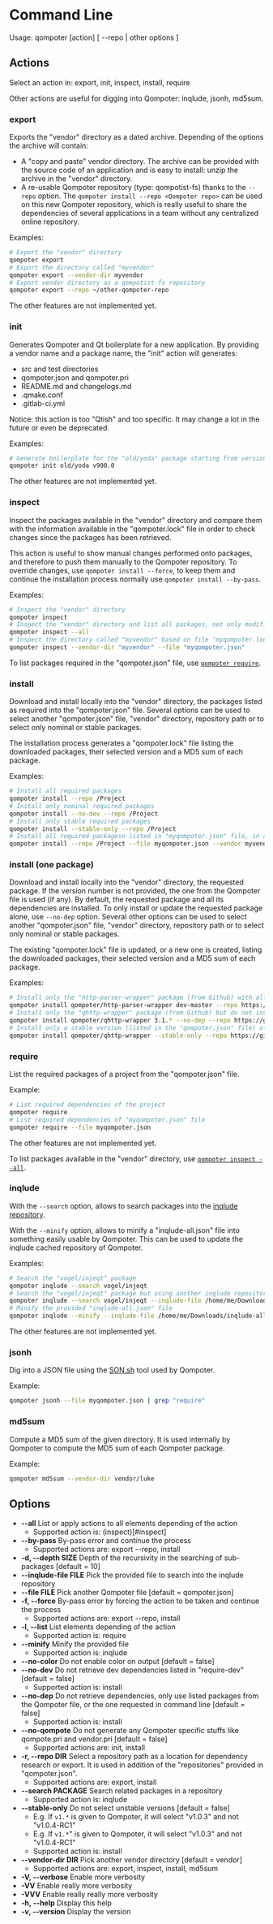 Command Line
============

Usage: qompoter [action] [ --repo <repo> | other options ]

Actions
------------

Select an action in: export, init, inspect, install, require

Other actions are useful for digging into Qompoter: inqlude, jsonh, md5sum.

### export

Exports the "vendor" directory as a dated archive. Depending of the options the archive will contain:

* A "copy and paste" vendor directory. The archive can be provided with the source code of an application and is easy to install: unzip the archive in the "vendor" directory.
* A re-usable Qompoter repository (type: qompotist-fs) thanks to the `--repo` option. The `qompoter install --repo <Qompoter repo>` can be used on this new Qompoter repository, which is really useful to share the dependencies of several applications in a team without any centralized online repository.

Examples:

```bash
# Export the "vendor" directory
qompoter export
# Export the directory called "myvendor"
qompoter export --vendor-dir myvendor
# Export vendor directory as a qompotist-fs repository
qompoter export --repo ~/other-qompoter-repo
```

The other features are not implemented yet.

### init

Generates Qompoter and Qt boilerplate for a new application. By providing a vendor name and a package name, the "init" action will generates:

* src and test directories
* qompoter.json and qompoter.pri
* README.md and changelogs.md
* .qmake.conf
* .gitlab-ci.yml

Notice: this action is too "Qtish" and too specific. It may change a lot in the future or even be deprecated.

Examples:

```bash
# Generate boilerplate for the "old/yoda" package starting from version 900.0
qompoter init old/yoda v900.0
```

The other features are not implemented yet.

### inspect

Inspect the packages available in the "vendor" directory and compare them with the information available in the "qompoter.lock" file in order to check changes since the packages has been retrieved.

This action is useful to show manual changes performed onto packages, and therefore to push them manually to the Qompoter repository. To override changes, use `qompoter install --force`, to keep them and continue the installation process normally use `qompoter install --by-pass`.

Examples:

```bash
# Inspect the "vendor" directory
qompoter inspect
# Inspect the "vendor" directory and list all packages, not only modified ones
qompoter inspect --all
# Inspect the directory called "myvendor" based on file "myqompoter.lock"
qompoter inspect --vendor-dir "myvendor" --file "myqompoter.json"
```

To list packages required in the "qompoter.json" file, use [`qompoter require`](#require).

### install

Download and install locally into the "vendor" directory, the packages listed as required into the "qompoter.json" file. Several options can be used to select another "qompoter.json" file, "vendor" directory, repository path or to select only nominal or stable packages.

The installation process generates a "qompoter.lock" file listing the downloaded packages, their selected version and a MD5 sum of each package.

Examples:

```bash
# Install all required packages
qompoter install --repo /Project
# Install only nominal required packages
qompoter install --no-dev --repo /Project
# Install only stable required packages
qompoter install --stable-only --repo /Project
# Install all required packagesn listed in "myqompoter.json" file, in a "myvendor" directory, without using color in stdout, and do not generate Qt specific stuff thanks to the "--no-qompote" option
qompoter install --repo /Project --file myqompoter.json --vendor myvendor --no-qompote --no-color
```

### install (one package)

Download and install locally into the "vendor" directory, the requested package. If the version number is not provided, the one from the Qompoter file is used (if any). By default, the requested package and all its dependencies are installed. To only install or update the requested package alone, use `--no-dep` option. Several other options can be used to select another "qompoter.json" file, "vendor" directory, repository path or to select only nominal or stable packages.

The existing "qompoter.lock" file is updated, or a new one is created, listing the downloaded packages, their selected version and a MD5 sum of each package.

Examples:

```bash
# Install only the "http-parser-wrapper" package (from Github) with all its dependencies:
qompoter install qompoter/http-parser-wrapper dev-master --repo https://github.com
# Install only the "qhttp-wrapper" package (from Github) but do not install its dependencies:
qompoter install qompoter/qhttp-wrapper 3.1.* --no-dep --repo https://github.com
# Install only a stable version (listed in the "qompoter.json" file) of the "qhttp-wrapper" package (from Github), in a "myvendor" directory, with all its dependencies:
qompoter install qompoter/qhttp-wrapper --stable-only --repo https://github.com --file myqompoter.json --vendor myvendor
```

### require

List the required packages of a project from the "qompoter.json" file.

Example:

```bash
# List required dependencies of the project
qompoter require
# List required dependencies of "myqompoter.json" file
qompoter require --file myqompoter.json
```

The other features are not implemented yet.

To list packages available in the "vendor" directory, use [`qompoter inspect --all`](#inspect).

### inqlude

With the `--search` option, allows to search packages into the [inqlude repository](https://inqlude.org/).

With the `--minify` option, allows to minify a "inqlude-all.json" file into something easily usable by Qompoter. This can be used to update the inqlude cached repository of Qompoter.

Examples:

```bash
# Search the "vogel/injeqt" package
qompoter inqlude --search vogel/injeqt
# Search the "vogel/injeqt" package but using another inqlude repository than the Qompoter cached one
qompoter inqlude --search vogel/injeqt --inqlude-file /home/me/Downloads/inqlude-all.json
# Minify the provided "inqlude-all.json" file
qompoter inqlude --minify --inqlude-file /home/me/Downloads/inqlude-all.json
```

The other features are not implemented yet.

### jsonh

Dig into a JSON file using the [SON.sh](https://github.com/dominictarr/JSON.sh) tool used by Qompoter.

Example:

```bash
qompoter jsonh --file myqompoter.json | grep "require"
```

### md5sum

Compute a MD5 sum of the given directory. It is used internally by Qompoter to compute the MD5 sum of each Qompoter package.

Example:

```bash
qompoter md5sum --vendor-dir vendor/luke
```

Options
------------

* **--all** List or apply actions to all elements depending of the action
  * Supported action is: (inspect)[#inspect]
* **--by-pass** By-pass error and continue the process
  * Supported actions are: export --repo, install
* **-d, --depth SIZE** Depth of the recursivity in the searching of sub-packages [default = 10]
* **--inqlude-file FILE** Pick the provided file to search into the inqlude repository
* **--file FILE** Pick another Qompoter file [default = qompoter.json]
* **-f, --force** By-pass error by forcing the action to be taken and continue the process
  * Supported actions are: export --repo, install
* **-l, --list** List elements depending of the action
  * Supported action is: require
* **--minify** Minify the provided file
  * Supported action is: inqlude
* **--no-color** Do not enable color on output [default = false]
* **--no-dev** Do not retrieve dev dependencies listed in "require-dev" [default = false]
  * Supported action is: install
* **--no-dep** Do not retrieve dependencies, only use listed packages from the Qompoter file, or the one requested in command line [default = false]
  * Supported action is: install
* **--no-qompote** Do not generate any Qompoter specific stuffs like qompote.pri and vendor.pri [default = false]
  * Supported actions are: init, install
* **-r, --repo DIR** Select a repository path as a location for dependency research or export. It is used in addition of the "repositories" provided in "qompoter.json".
  * Supported actions are: export, install
* **--search PACKAGE** Search related packages in a repository
  * Supported action is: inqlude
* **--stable-only** Do not select unstable versions [default = false]
  * E.g. If `v1.*` is given to Qompoter, it will select "v1.0.3" and not "v1.0.4-RC1"
  * E.g. If `v1.*`" is given to Qompoter, it will select "v1.0.3" and not "v1.0.4-RC1"
  * Supported action is: install
* **--vendor-dir DIR** Pick another vendor directory [default = vendor]
  * Supported actions are: export, inspect, install, md5sum
* **-V, --verbose** Enable more verbosity
* **-VV** Enable really more verbosity
* **-VVV** Enable really really more verbosity
* **-h, --help** Display this help
* **-v, --version** Display the version
